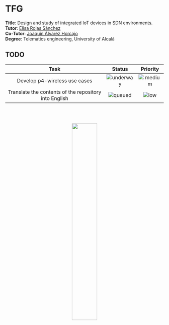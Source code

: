 # TFG



**Title**: Design and study of integrated IoT devices in SDN environments. <br>
**Tutor**: [Elisa Rojas Sánchez](https://scholar.google.es/citations?user=Dgn0ShwAAAAJ&hl=es) <br>
**Co-Tutor**: [Joaquín Álvarez Horcajo](https://scholar.google.es/citations?user=lgzciJ8AAAAJ) <br>
**Degree**: Telematics engineering, University of Alcalá <br>



## TODO

<div align="center">

|      **Task**     |     **Status**    | **Priority** |
|:-------------:|:-------------:|:-------------:|
| Develop p4-wireless use cases | ![underway](https://img.shields.io/badge/-underway-brightgreen) | ![medium](https://img.shields.io/badge/-medium-lightgrey) |
| Translate the contents of the repository into English | ![queued](https://img.shields.io/badge/-queued-orange) | ![low](https://img.shields.io/badge/-low-blue) |


</div>

<br>
<br>

<p align="center">
  <img src="https://i.imgur.com/Huxw46w.png" width="40%"/>
</p>


